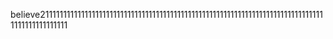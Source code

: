 believe21111111111111111111111111111111111111111111111111111111111111111111111111111111111111111111111
